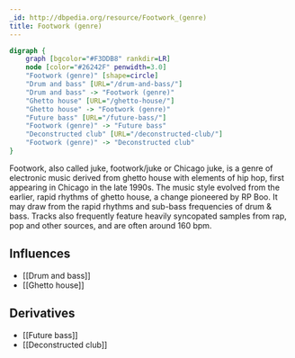 ```yaml
---
_id: http://dbpedia.org/resource/Footwork_(genre)
title: Footwork (genre)
---
```


```dot
digraph {
	graph [bgcolor="#F3DDB8" rankdir=LR]
	node [color="#26242F" penwidth=3.0]
	"Footwork (genre)" [shape=circle]
	"Drum and bass" [URL="/drum-and-bass/"]
	"Drum and bass" -> "Footwork (genre)"
	"Ghetto house" [URL="/ghetto-house/"]
	"Ghetto house" -> "Footwork (genre)"
	"Future bass" [URL="/future-bass/"]
	"Footwork (genre)" -> "Future bass"
	"Deconstructed club" [URL="/deconstructed-club/"]
	"Footwork (genre)" -> "Deconstructed club"
}
```

Footwork, also called juke, footwork/juke or Chicago juke, is a genre of electronic music derived from ghetto house with elements of hip hop, first appearing in Chicago in the late 1990s. The music style evolved from the earlier, rapid rhythms of ghetto house, a change pioneered by RP Boo. It may draw from the rapid rhythms and sub-bass frequencies of drum & bass. Tracks also frequently feature heavily syncopated samples from rap, pop and other sources, and are often around 160 bpm.

## Influences

- [[Drum and bass]]
- [[Ghetto house]]

## Derivatives

- [[Future bass]]
- [[Deconstructed club]]
